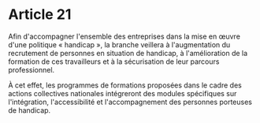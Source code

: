 # Article 21

Afin d'accompagner l'ensemble des entreprises dans la mise en œuvre d'une politique « handicap », la branche veillera à l'augmentation du recrutement de personnes en situation de handicap, à l'amélioration de la formation de ces travailleurs et à la sécurisation de leur parcours professionnel.

À cet effet, les programmes de formations proposées dans le cadre des actions collectives nationales intégreront des modules spécifiques sur l'intégration, l'accessibilité et l'accompagnement des personnes porteuses de handicap.

